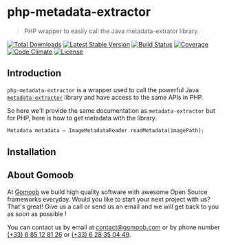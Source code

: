 # php-metadata-extractor

> PHP wrapper to easily call the Java metadata-extrator library.

[![Total Downloads](https://img.shields.io/packagist/dt/gomoob/php-metadata-extractor.svg?style=flat)](https://packagist.org/packages/gomoob/php-metadata-extractor) 
[![Latest Stable Version](https://img.shields.io/packagist/v/gomoob/php-metadata-extractor.svg?style=flat)](https://packagist.org/packages/gomoob/php-metadata-extractor) 
[![Build Status](https://img.shields.io/travis/gomoob/php-metadata-extractor.svg?style=flat)](https://travis-ci.org/gomoob/php-metadata-extractor)
[![Coverage](https://img.shields.io/coveralls/gomoob/php-metadata-extractor.svg?style=flat)](https://coveralls.io/r/gomoob/php-metadata-extractor?branch=master)
[![Code Climate](https://img.shields.io/codeclimate/github/gomoob/php-metadata-extractor.svg?style=flat)](https://codeclimate.com/github/gomoob/php-metadata-extractor)
[![License](https://img.shields.io/packagist/l/gomoob/php-metadata-extractor.svg?style=flat)](https://packagist.org/packages/gomoob/php-metadata-extractor)

## Introduction

`php-metadata-extractor` is a wrapper used to call the powerful Java 
[`metadata-extractor`](https://github.com/drewnoakes/metadata-extractor "metadata-extractor") library and have access to
the same APIs in PHP.

So here we'll provide the same documentation as `metadata-extractor` but for PHP, here is how to get metadata 
with the library.

```php
Metadata metadata = ImageMetadataReader.readMetadata(imagePath);
```

## Installation

## About Gomoob

At [Gomoob](https://www.gomoob.com "Gomoob") we build high quality software with awesome Open Source frameworks 
everyday. Would you like to start your next project with us? That's great! Give us a call or send us an email and we 
will get back to you as soon as possible !

You can contact us by email at [contact@gomoob.com](mailto:contact@gomoob.com) or by phone number 
[(+33) 6 85 12 81 26](tel:+33685128126) or [(+33) 6 28 35 04 49](tel:+33685128126).
